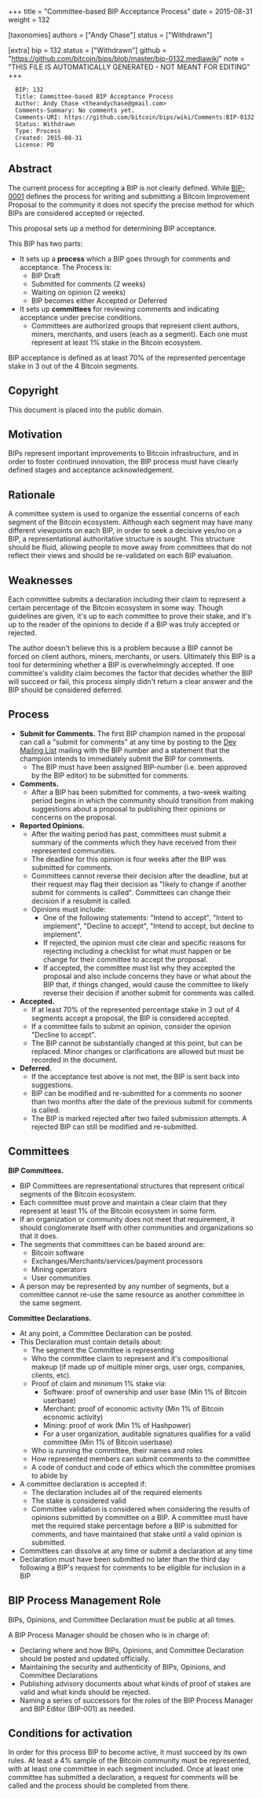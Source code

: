 
+++
title = "Committee-based BIP Acceptance Process"
date = 2015-08-31
weight = 132

[taxonomies]
authors = ["Andy Chase"]
status = ["Withdrawn"]

[extra]
bip = 132
status = ["Withdrawn"]
github = "https://github.com/bitcoin/bips/blob/master/bip-0132.mediawiki"
note = "THIS FILE IS AUTOMATICALLY GENERATED - NOT MEANT FOR EDITING"
+++

```
  BIP: 132
  Title: Committee-based BIP Acceptance Process
  Author: Andy Chase <theandychase@gmail.com>
  Comments-Summary: No comments yet.
  Comments-URI: https://github.com/bitcoin/bips/wiki/Comments:BIP-0132
  Status: Withdrawn
  Type: Process
  Created: 2015-08-31
  License: PD
```

<h2> Abstract </h2>


The current process for accepting a BIP is not clearly defined. While <a href="/1" target="_blank">BIP-0001</a> defines the process for writing and submitting a Bitcoin Improvement Proposal to the community it does not specify the precise method for which BIPs are considered accepted or rejected.

This proposal sets up a method for determining BIP acceptance.

This BIP has two parts:

*  It sets up a **process** which a BIP goes through for comments and acceptance. The Process is:
    *  BIP Draft
    *  Submitted for comments (2 weeks)
    *  Waiting on opinion (2 weeks)
    *  BIP becomes either Accepted or Deferred
*  It sets up **committees** for reviewing comments and indicating acceptance under precise conditions.
    *  Committees are authorized groups that represent client authors, miners, merchants, and users (each as a segment). Each one must represent at least 1% stake in the Bitcoin ecosystem.


BIP acceptance is defined as at least 70% of the represented percentage stake in 3 out of the 4 Bitcoin segments.

<h2> Copyright </h2>


This document is placed into the public domain.

<h2> Motivation </h2>


BIPs represent important improvements to Bitcoin infrastructure, and in order to foster continued innovation, the BIP process must have clearly defined stages and acceptance acknowledgement.

<h2> Rationale </h2>


A committee system is used to organize the essential concerns of each segment of the Bitcoin ecosystem. Although each segment may have many different viewpoints on each BIP, in order to seek a decisive yes/no on a BIP, a representational authoritative structure is sought. This structure should be fluid, allowing people to move away from committees that do not reflect their views and should be re-validated on each BIP evaluation.

<h2> Weaknesses </h2>


Each committee submits a declaration including their claim to represent a certain percentage of the Bitcoin ecosystem in some way. Though guidelines are given, it's up to each committee to prove their stake, and it's up to the reader of the opinions to decide if a BIP was truly accepted or rejected.

The author doesn't believe this is a problem because a BIP cannot be forced on client authors, miners, merchants, or users. Ultimately this BIP is a tool for determining whether a BIP is overwhelmingly accepted. If one committee's validity claim becomes the factor that decides whether the BIP will succeed or fail, this process simply didn't return a clear answer and the BIP should be considered deferred.

<h2> Process </h2>


*  **Submit for Comments.** The first BIP champion named in the proposal can call a &quot;submit for comments&quot; at any time by posting to the <a href="https://lists.linuxfoundation.org/mailman/listinfo/bitcoin-dev" target="_blank">Dev Mailing List</a> mailing with the BIP number and a statement that the champion intends to immediately submit the BIP for comments.
    *  The BIP must have been assigned BIP-number (i.e. been approved by the BIP editor) to be submitted for comments.
*  **Comments.**
    *  After a BIP has been submitted for comments, a two-week waiting period begins in which the community should transition from making suggestions about a proposal to publishing their opinions or concerns on the proposal.
*  **Reported Opinions.**
    *  After the waiting period has past, committees must submit a summary of the comments which they have received from their represented communities.
    *  The deadline for this opinion is four weeks after the BIP was submitted for comments.
    *  Committees cannot reverse their decision after the deadline, but at their request may flag their decision as &quot;likely to change if another submit for comments is called&quot;. Committees can change their decision if a resubmit is called.
    *  Opinions must include:
        *  One of the following statements: &quot;Intend to accept&quot;, &quot;Intent to implement&quot;, &quot;Decline to accept&quot;, &quot;Intend to accept, but decline to implement&quot;.
        *  If rejected, the opinion must cite clear and specific reasons for rejecting including a checklist for what must happen or be change for their committee to accept the proposal.
        *  If accepted, the committee must list why they accepted the proposal and also include concerns they have or what about the BIP that, if things changed, would cause the committee to likely reverse their decision if another submit for comments was called.
*  **Accepted.**
    *  If at least 70% of the represented percentage stake in 3 out of 4 segments accept a proposal, the BIP is considered accepted.
    *  If a committee fails to submit an opinion, consider the opinion &quot;Decline to accept&quot;.
    *  The BIP cannot be substantially changed at this point, but can be replaced. Minor changes or clarifications are allowed but must be recorded in the document.
*  **Deferred.**
    *  If the acceptance test above is not met, the BIP is sent back into suggestions.
    *  BIP can be modified and re-submitted for a comments no sooner than two months after the date of the previous submit for comments is called.
    *  The BIP is marked rejected after two failed submission attempts. A rejected BIP can still be modified and re-submitted.


<h2> Committees </h2>


**BIP Committees.**

*  BIP Committees are representational structures that represent critical segments of the Bitcoin ecosystem.
*  Each committee must prove and maintain a clear claim that they represent at least 1% of the Bitcoin ecosystem in some form.
*  If an organization or community does not meet that requirement, it should conglomerate itself with other communities and organizations so that it does.
*  The segments that committees can be based around are:
    *  Bitcoin software
    *  Exchanges/Merchants/services/payment processors
    *  Mining operators
    *  User communities
*  A person may be represented by any number of segments, but a committee cannot re-use the same resource as another committee in the same segment.


**Committee Declarations.**
*  At any point, a Committee Declaration can be posted.
*  This Declaration must contain details about:
    *  The segment the Committee is representing
    *  Who the committee claim to represent and it's compositional makeup (if made up of multiple miner orgs, user orgs, companies, clients, etc).
    *  Proof of claim and minimum 1% stake via:
        *  Software: proof of ownership and user base (Min 1% of Bitcoin userbase)
        *  Merchant: proof of economic activity (Min 1% of Bitcoin economic activity)
        *  Mining: proof of work (Min 1% of Hashpower)
        *  For a user organization, auditable signatures qualifies for a valid committee (Min 1% of Bitcoin userbase)
    *  Who is running the committee, their names and roles
    *  How represented members can submit comments to the committee
    *  A code of conduct and code of ethics which the committee promises to abide by
*  A committee declaration is accepted if:
    *  The declaration includes all of the required elements
    *  The stake is considered valid
    *  Committee validation is considered when considering the results of opinions submitted by committee on a BIP. A committee must have met the required stake percentage before a BIP is submitted for comments, and have maintained that stake until a valid opinion is submitted.
*  Committees can dissolve at any time or submit a declaration at any time
*  Declaration must have been submitted no later than the third day following a BIP's request for comments to be eligible for inclusion in a BIP


<h2> BIP Process Management Role </h2>


BIPs, Opinions, and Committee Declaration must be public at all times.

A BIP Process Manager should be chosen who is in charge of:

*  Declaring where and how BIPs, Opinions, and Committee Declaration should be posted and updated officially.
*  Maintaining the security and authenticity of BIPs, Opinions, and Committee Declarations
*  Publishing advisory documents about what kinds of proof of stakes are valid and what kinds should be rejected.
*  Naming a series of successors for the roles of the BIP Process Manager and BIP Editor (BIP-001) as needed.


<h2> Conditions for activation </h2>


In order for this process BIP to become active, it must succeed by its own rules. At least a 4% sample of the Bitcoin community must be represented, with at least one committee in each segment included. Once at least one committee has submitted a declaration, a request for comments will be called and the process should be completed from there.


